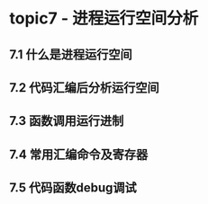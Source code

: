 # topic7 - 进程运行空间分析


## 7.1 什么是进程运行空间



## 7.2 代码汇编后分析运行空间


## 7.3 函数调用运行进制


## 7.4 常用汇编命令及寄存器


## 7.5 代码函数debug调试
